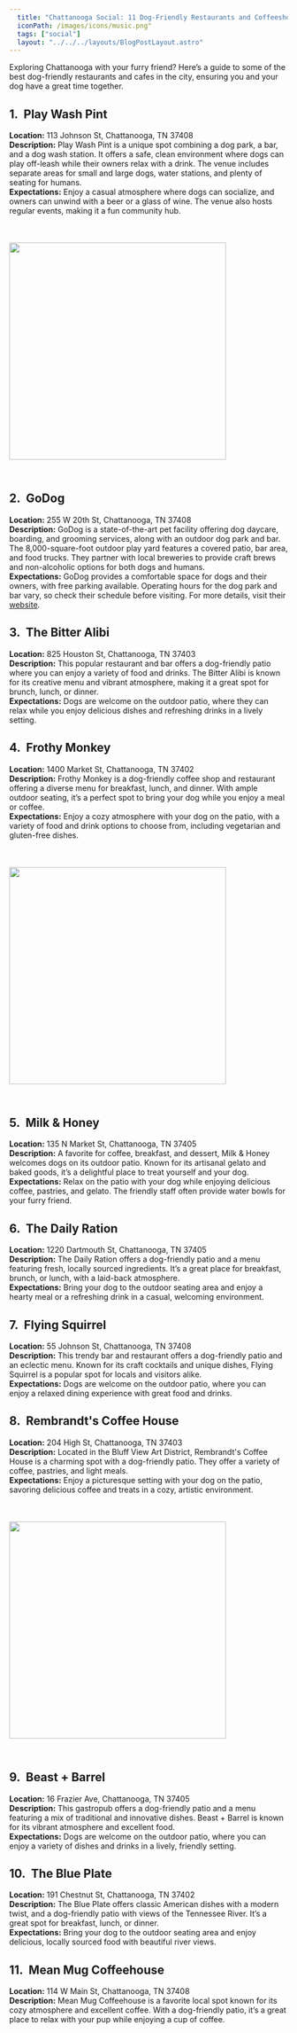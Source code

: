 ```yaml
---
  title: "Chattanooga Social: 11 Dog-Friendly Restaurants and Coffeeshops"
  iconPath: /images/icons/music.png"
  tags: ["social"]
  layout: "../../../layouts/BlogPostLayout.astro"
---
```

<style>
  @media (min-width: 768px) {
    .responsive-box {
      width: 28em !important;
      height: 28em !important;
    }
  }
</style>

<div>
  <div>
    Exploring Chattanooga with your furry friend? Here’s a guide to some of the best dog-friendly restaurants and cafes in the city, ensuring you and your dog have a great time together.
  </div>

  <div class="pb-2">
    <h2><span class="color-pink">1.</span>&nbsp;&nbsp;Play Wash Pint</h2>
    <div class="mb-0p5"><b>Location:</b> 113 Johnson St, Chattanooga, TN 37408</div>
    <div class="mb-0p5"><b>Description:</b> Play Wash Pint is a unique spot combining a dog park, a bar, and a dog wash station. It offers a safe, clean environment where dogs can play off-leash while their owners relax with a drink. The venue includes separate areas for small and large dogs, water stations, and plenty of seating for humans.</div>
    <div class="mb-0p5"><b>Expectations:</b> Enjoy a casual atmosphere where dogs can socialize, and owners can unwind with a beer or a glass of wine. The venue also hosts regular events, making it a fun community hub.</div>
  </div>

  <div class="flex justify-center">
    <image src="/images/chattanooga_guides/social/dog1.webp" class="responsive-box" style="width: 20em; height: 20em; margin-bottom: 2em; margin-top: 3.5em;">
  </div>

  <div class="pb-2">
    <h2><span class="color-pink">2.</span>&nbsp;&nbsp;GoDog</h2>
    <div class="mb-0p5"><b>Location:</b> 255 W 20th St, Chattanooga, TN 37408</div>
    <div class="mb-0p5"><b>Description:</b> GoDog is a state-of-the-art pet facility offering dog daycare, boarding, and grooming services, along with an outdoor dog park and bar. The 8,000-square-foot outdoor play yard features a covered patio, bar area, and food trucks. They partner with local breweries to provide craft brews and non-alcoholic options for both dogs and humans.</div>
    <div class="mb-0p5"><b>Expectations:</b> GoDog provides a comfortable space for dogs and their owners, with free parking available. Operating hours for the dog park and bar vary, so check their schedule before visiting. For more details, visit their <a href="https://godoghq.com/location/chattanooga/">website</a>.</div>
  </div>

  <div class="pb-2">
    <h2><span class="color-pink">3.</span>&nbsp;&nbsp;The Bitter Alibi</h2>
    <div class="mb-0p5"><b>Location:</b> 825 Houston St, Chattanooga, TN 37403</div>
    <div class="mb-0p5"><b>Description:</b> This popular restaurant and bar offers a dog-friendly patio where you can enjoy a variety of food and drinks. The Bitter Alibi is known for its creative menu and vibrant atmosphere, making it a great spot for brunch, lunch, or dinner.</div>
    <div class="mb-0p5"><b>Expectations:</b> Dogs are welcome on the outdoor patio, where they can relax while you enjoy delicious dishes and refreshing drinks in a lively setting.</div>
  </div>

  <div class="pb-2">
    <h2><span class="color-pink">4.</span>&nbsp;&nbsp;Frothy Monkey</h2>
    <div class="mb-0p5"><b>Location:</b> 1400 Market St, Chattanooga, TN 37402</div>
    <div class="mb-0p5"><b>Description:</b> Frothy Monkey is a dog-friendly coffee shop and restaurant offering a diverse menu for breakfast, lunch, and dinner. With ample outdoor seating, it’s a perfect spot to bring your dog while you enjoy a meal or coffee.</div>
    <div class="mb-0p5"><b>Expectations:</b> Enjoy a cozy atmosphere with your dog on the patio, with a variety of food and drink options to choose from, including vegetarian and gluten-free dishes.</div>
  </div>

  <div class="flex justify-center">
    <image src="/images/chattanooga_guides/social/dog2.webp" class="responsive-box" style="width: 20em; height: 20em; margin-bottom: 2em; margin-top: 3.5em;">
  </div>

  <div class="pb-2">
    <h2><span class="color-pink">5.</span>&nbsp;&nbsp;Milk & Honey</h2>
    <div class="mb-0p5"><b>Location:</b> 135 N Market St, Chattanooga, TN 37405</div>
    <div class="mb-0p5"><b>Description:</b> A favorite for coffee, breakfast, and dessert, Milk & Honey welcomes dogs on its outdoor patio. Known for its artisanal gelato and baked goods, it’s a delightful place to treat yourself and your dog.</div>
    <div class="mb-0p5"><b>Expectations:</b> Relax on the patio with your dog while enjoying delicious coffee, pastries, and gelato. The friendly staff often provide water bowls for your furry friend.</div>
  </div>

  <div class="pb-2">
    <h2><span class="color-pink">6.</span>&nbsp;&nbsp;The Daily Ration</h2>
    <div class="mb-0p5"><b>Location:</b> 1220 Dartmouth St, Chattanooga, TN 37405</div>
    <div class="mb-0p5"><b>Description:</b> The Daily Ration offers a dog-friendly patio and a menu featuring fresh, locally sourced ingredients. It’s a great place for breakfast, brunch, or lunch, with a laid-back atmosphere.</div>
    <div class="mb-0p5"><b>Expectations:</b> Bring your dog to the outdoor seating area and enjoy a hearty meal or a refreshing drink in a casual, welcoming environment.</div>
  </div>

  <div class="pb-2">
    <h2><span class="color-pink">7.</span>&nbsp;&nbsp;Flying Squirrel</h2>
    <div class="mb-0p5"><b>Location:</b> 55 Johnson St, Chattanooga, TN 37408</div>
    <div class="mb-0p5"><b>Description:</b> This trendy bar and restaurant offers a dog-friendly patio and an eclectic menu. Known for its craft cocktails and unique dishes, Flying Squirrel is a popular spot for locals and visitors alike.</div>
    <div class="mb-0p5"><b>Expectations:</b> Dogs are welcome on the outdoor patio, where you can enjoy a relaxed dining experience with great food and drinks.</div>
  </div>

  <div class="pb-2">
    <h2><span class="color-pink">8.</span>&nbsp;&nbsp;Rembrandt's Coffee House</h2>
    <div class="mb-0p5"><b>Location:</b> 204 High St, Chattanooga, TN 37403</div>
    <div class="mb-0p5"><b>Description:</b> Located in the Bluff View Art District, Rembrandt's Coffee House is a charming spot with a dog-friendly patio. They offer a variety of coffee, pastries, and light meals.</div>
    <div class="mb-0p5"><b>Expectations:</b> Enjoy a picturesque setting with your dog on the patio, savoring delicious coffee and treats in a cozy, artistic environment.</div>
  </div>

  <div class="flex justify-center">
    <image src="/images/chattanooga_guides/social/dog3.webp" class="responsive-box" style="width: 20em; height: 20em; margin-bottom: 2em; margin-top: 3.5em;">
  </div>

  <div class="pb-2">
    <h2><span class="color-pink">9.</span>&nbsp;&nbsp;Beast + Barrel</h2>
    <div class="mb-0p5"><b>Location:</b> 16 Frazier Ave, Chattanooga, TN 37405</div>
    <div class="mb-0p5"><b>Description:</b> This gastropub offers a dog-friendly patio and a menu featuring a mix of traditional and innovative dishes. Beast + Barrel is known for its vibrant atmosphere and excellent food.</div>
    <div class="mb-0p5"><b>Expectations:</b> Dogs are welcome on the outdoor patio, where you can enjoy a variety of dishes and drinks in a lively, friendly setting.</div>
  </div>

  <div class="pb-2">
    <h2><span class="color-pink">10.</span>&nbsp;&nbsp;The Blue Plate</h2>
    <div class="mb-0p5"><b>Location:</b> 191 Chestnut St, Chattanooga, TN 37402</div>
    <div class="mb-0p5"><b>Description:</b> The Blue Plate offers classic American dishes with a modern twist, and a dog-friendly patio with views of the Tennessee River. It’s a great spot for breakfast, lunch, or dinner.</div>
    <div class="mb-0p5"><b>Expectations:</b> Bring your dog to the outdoor seating area and enjoy delicious, locally sourced food with beautiful river views.</div>
  </div>

  <div class="pb-2">
    <h2><span class="color-pink">11.</span>&nbsp;&nbsp;Mean Mug Coffeehouse</h2>
    <div class="mb-0p5"><b>Location:</b> 114 W Main St, Chattanooga, TN 37408</div>
    <div class="mb-0p5"><b>Description:</b> Mean Mug Coffeehouse is a favorite local spot known for its cozy atmosphere and excellent coffee. With a dog-friendly patio, it’s a great place to relax with your pup while enjoying a cup of coffee.
  </div>
</div>
